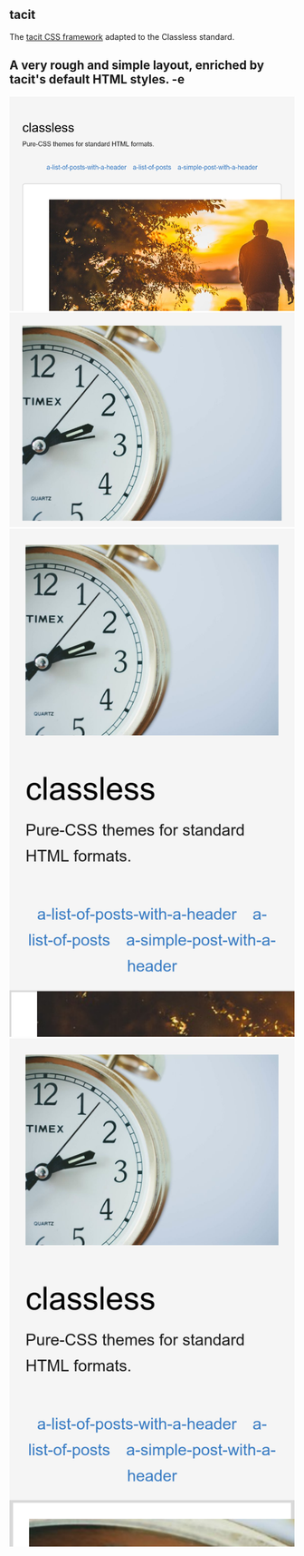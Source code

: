 ## tacit

The [tacit CSS framework](https://github.com/yegor256/tacit) adapted to the Classless standard.

A very rough and simple layout, enriched by tacit's default HTML styles.
-e 
---

![](screenshots/list.png)
![](screenshots/article.png)
![](screenshots/list-mobile.png)
![](screenshots/article-mobile.png)
